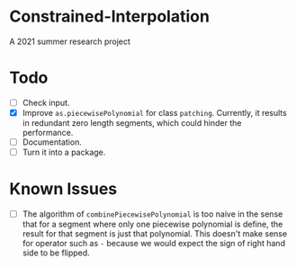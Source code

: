 # Constrained-Interpolation
A 2021 summer research project

# Todo
- [ ] Check input.
- [x] Improve `as.piecewisePolynomial` for class `patching`. Currently, it results in redundant zero length segments, which could hinder the performance.
- [ ] Documentation.
- [ ] Turn it into a package.

# Known Issues
- [ ] The algorithm of `combinePiecewisePolynomial` is too naive in the sense that for a segment where only one piecewise polynomial is define, the result for that segment is just that polynomial. This doesn't make sense for operator such as `-` because we would expect the sign of right hand side to be flipped.